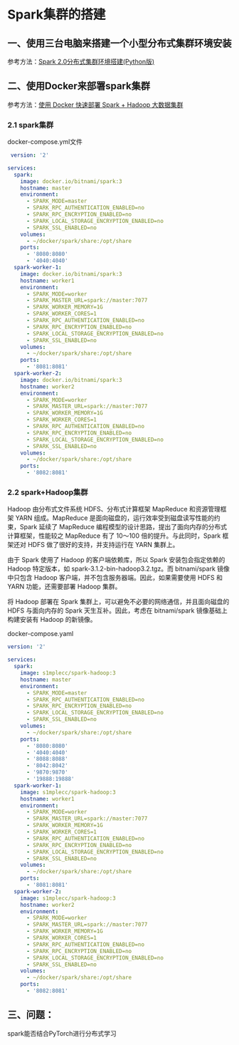 # Spark集群的搭建

## 一、使用三台电脑来搭建一个小型分布式集群环境安装

参考方法：[Spark 2.0分布式集群环境搭建(Python版)](https://dblab.xmu.edu.cn/blog/1714/#more-1714)

## 二、使用Docker来部署spark集群

参考方法：[使用 Docker 快速部署 Spark + Hadoop 大数据集群](https://zhuanlan.zhihu.com/p/421375012)

### 2.1 spark集群

docker-compose.yml文件

```yaml
 version: '2'

services:
  spark:
    image: docker.io/bitnami/spark:3
    hostname: master
    environment:
      - SPARK_MODE=master
      - SPARK_RPC_AUTHENTICATION_ENABLED=no
      - SPARK_RPC_ENCRYPTION_ENABLED=no
      - SPARK_LOCAL_STORAGE_ENCRYPTION_ENABLED=no
      - SPARK_SSL_ENABLED=no
    volumes:
      - ~/docker/spark/share:/opt/share
    ports:
      - '8080:8080'
      - '4040:4040'
  spark-worker-1:
    image: docker.io/bitnami/spark:3
    hostname: worker1
    environment:
      - SPARK_MODE=worker
      - SPARK_MASTER_URL=spark://master:7077
      - SPARK_WORKER_MEMORY=1G
      - SPARK_WORKER_CORES=1
      - SPARK_RPC_AUTHENTICATION_ENABLED=no
      - SPARK_RPC_ENCRYPTION_ENABLED=no
      - SPARK_LOCAL_STORAGE_ENCRYPTION_ENABLED=no
      - SPARK_SSL_ENABLED=no
    volumes:
      - ~/docker/spark/share:/opt/share
    ports:
      - '8081:8081'
  spark-worker-2:
    image: docker.io/bitnami/spark:3
    hostname: worker2
    environment:
      - SPARK_MODE=worker
      - SPARK_MASTER_URL=spark://master:7077
      - SPARK_WORKER_MEMORY=1G
      - SPARK_WORKER_CORES=1
      - SPARK_RPC_AUTHENTICATION_ENABLED=no
      - SPARK_RPC_ENCRYPTION_ENABLED=no
      - SPARK_LOCAL_STORAGE_ENCRYPTION_ENABLED=no
      - SPARK_SSL_ENABLED=no
    volumes:
      - ~/docker/spark/share:/opt/share
    ports:
      - '8082:8081'
```

### 2.2 spark+Hadoop集群

Hadoop 由分布式文件系统 HDFS、分布式计算框架 MapReduce 和资源管理框架 YARN 组成。MapReduce 是面向磁盘的，运行效率受到磁盘读写性能的约束，Spark 延续了 MapReduce 编程模型的设计思路，提出了面向内存的分布式计算框架，性能较之 MapReduce 有了 10～100 倍的提升。与此同时，Spark 框架还对 HDFS 做了很好的支持，并支持运行在 YARN 集群上。

由于 Spark 使用了 Hadoop 的客户端依赖库，所以 Spark 安装包会指定依赖的 Hadoop 特定版本，如 spark-3.1.2-bin-hadoop3.2.tgz。而 bitnami/spark 镜像中只包含 Hadoop 客户端，并不包含服务器端。因此，如果需要使用 HDFS 和 YARN 功能，还需要部署 Hadoop 集群。

将 Hadoop 部署在 Spark 集群上，可以避免不必要的网络通信，并且面向磁盘的 HDFS 与面向内存的 Spark 天生互补。因此，考虑在 bitnami/spark 镜像基础上构建安装有 Hadoop 的新镜像。

docker-compose.yaml

```yaml
version: '2'

services:
  spark:
    image: s1mplecc/spark-hadoop:3
    hostname: master
    environment:
      - SPARK_MODE=master
      - SPARK_RPC_AUTHENTICATION_ENABLED=no
      - SPARK_RPC_ENCRYPTION_ENABLED=no
      - SPARK_LOCAL_STORAGE_ENCRYPTION_ENABLED=no
      - SPARK_SSL_ENABLED=no
    volumes:
      - ~/docker/spark/share:/opt/share
    ports:
      - '8080:8080'
      - '4040:4040'
      - '8088:8088'
      - '8042:8042'
      - '9870:9870'
      - '19888:19888'
  spark-worker-1:
    image: s1mplecc/spark-hadoop:3
    hostname: worker1
    environment:
      - SPARK_MODE=worker
      - SPARK_MASTER_URL=spark://master:7077
      - SPARK_WORKER_MEMORY=1G
      - SPARK_WORKER_CORES=1
      - SPARK_RPC_AUTHENTICATION_ENABLED=no
      - SPARK_RPC_ENCRYPTION_ENABLED=no
      - SPARK_LOCAL_STORAGE_ENCRYPTION_ENABLED=no
      - SPARK_SSL_ENABLED=no
    volumes:
      - ~/docker/spark/share:/opt/share
    ports:
      - '8081:8081'
  spark-worker-2:
    image: s1mplecc/spark-hadoop:3
    hostname: worker2
    environment:
      - SPARK_MODE=worker
      - SPARK_MASTER_URL=spark://master:7077
      - SPARK_WORKER_MEMORY=1G
      - SPARK_WORKER_CORES=1
      - SPARK_RPC_AUTHENTICATION_ENABLED=no
      - SPARK_RPC_ENCRYPTION_ENABLED=no
      - SPARK_LOCAL_STORAGE_ENCRYPTION_ENABLED=no
      - SPARK_SSL_ENABLED=no
    volumes:
      - ~/docker/spark/share:/opt/share
    ports:
      - '8082:8081'
```



## 三、问题：

spark能否结合PyTorch进行分布式学习
